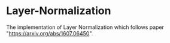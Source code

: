 # Layer-Normalization
The implementation of Layer Normalization which follows paper "https://arxiv.org/abs/1607.06450".
